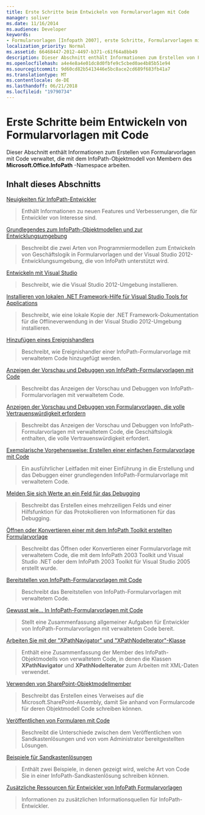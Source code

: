 ```yaml
---
title: Erste Schritte beim Entwickeln von Formularvorlagen mit Code
manager: soliver
ms.date: 11/16/2014
ms.audience: Developer
keywords:
- Formularvorlagen [Infopath 2007], erste Schritte, Formularvorlagen mit verwaltetem Code [InfoPath 2007], erste Schritte, InfoPath 2007, erste Schritte
localization_priority: Normal
ms.assetid: 66468447-2012-4497-b371-c61f64a8bb49
description: Dieser Abschnitt enthält Informationen zum Erstellen von Formularvorlagen mit Code verwaltet, die mit dem InfoPath-Objektmodell von Membern des Microsoft.Office.InfoPath-Namespace arbeiten.
ms.openlocfilehash: a4e4e8a4e01dc8d0fbfe9c5cbed0ae4b85b51e94
ms.sourcegitcommit: 9d60cd82b5413446e5bc8ace2cd689f683fb41a7
ms.translationtype: MT
ms.contentlocale: de-DE
ms.lasthandoff: 06/21/2018
ms.locfileid: "19790734"
---
```

# <a name="getting-started-developing-form-templates-with-code"></a>Erste Schritte beim Entwickeln von Formularvorlagen mit Code

Dieser Abschnitt enthält Informationen zum Erstellen von Formularvorlagen mit Code verwaltet, die mit dem InfoPath-Objektmodell von Membern des **Microsoft.Office.InfoPath** -Namespace arbeiten. 
  
## <a name="in-this-section"></a>Inhalt dieses Abschnitts

[Neuigkeiten für InfoPath-Entwickler](what-s-new-for-infopath-developers.md)
  
> Enthält Informationen zu neuen Features und Verbesserungen, die für Entwickler von Interesse sind.
    
[Grundlegendes zum InfoPath-Objektmodellen und zur Entwicklungsumgebung](understanding-infopath-object-models-and-development-environment.md)
  
> Beschreibt die zwei Arten von Programmiermodellen zum Entwickeln von Geschäftslogik in Formularvorlagen und der Visual Studio 2012-Entwicklungsumgebung, die von InfoPath unterstützt wird.
    
[Entwickeln mit Visual Studio](how-to-develop-with-visual-studio.md)
  
> Beschreibt, wie die Visual Studio 2012-Umgebung installieren.
    
[Installieren von lokalen .NET Framework-Hilfe für Visual Studio Tools for Applications](how-to-install-net-framework-help-for-visual-studio-tools-for-applications.md)
  
> Beschreibt, wie eine lokale Kopie der .NET Framework-Dokumentation für die Offlineverwendung in der Visual Studio 2012-Umgebung installieren.
    
[Hinzufügen eines Ereignishandlers](how-to-add-an-event-handler.md)
  
> Beschreibt, wie Ereignishandler einer InfoPath-Formularvorlage mit verwaltetem Code hinzugefügt werden. 
    
[Anzeigen der Vorschau und Debuggen von InfoPath-Formularvorlagen mit Code](how-to-preview-and-debug-infopath-form-templates-with-code.md)
  
> Beschreibt das Anzeigen der Vorschau und Debuggen von InfoPath-Formularvorlagen mit verwaltetem Code.
    
[Anzeigen der Vorschau und Debuggen von Formularvorlagen, die volle Vertrauenswürdigkeit erfordern](how-to-preview-and-debug-form-templates-that-require-full-trust.md)
  
> Beschreibt das Anzeigen der Vorschau und Debuggen von InfoPath-Formularvorlagen mit verwaltetem Code, die Geschäftslogik enthalten, die volle Vertrauenswürdigkeit erfordert.
    
[Exemplarische Vorgehensweise: Erstellen einer einfachen Formularvorlage mit Code](walkthrough-creating-a-basic-form-template-with-code.md)
  
> Ein ausführlicher Leitfaden mit einer Einführung in die Erstellung und das Debuggen einer grundlegenden InfoPath-Formularvorlage mit verwaltetem Code. 
    
[Melden Sie sich Werte an ein Feld für das Debugging](how-to-log-values-to-a-field-for-debugging.md)
  
> Beschreibt das Erstellen eines mehrzeiligen Felds und einer Hilfsfunktion für das Protokollieren von Informationen für das Debugging.
    
[Öffnen oder Konvertieren einer mit dem InfoPath Toolkit erstellten Formularvorlage](how-to-open-or-convert-a-form-template-created-with-the-infopath-toolkit.md)
  
> Beschreibt das Öffnen oder Konvertieren einer Formularvorlage mit verwaltetem Code, die mit dem InfoPath 2003 Toolkit und Visual Studio .NET oder dem InfoPath 2003 Toolkit für Visual Studio 2005 erstellt wurde.
    
[Bereitstellen von InfoPath-Formularvorlagen mit Code](how-to-deploy-infopath-form-templates-with-code.md)
  
> Beschreibt das Bereitstellen von InfoPath-Formularvorlagen mit verwaltetem Code.
    
[Gewusst wie... In InfoPath-Formularvorlagen mit Code](how-do-iin-infopath-form-templates-with-code.md)
  
> Stellt eine Zusammenfassung allgemeiner Aufgaben für Entwickler von InfoPath-Formularvorlagen mit verwaltetem Code bereit.
    
[Arbeiten Sie mit der "XPathNavigator" und "XPathNodeIterator"-Klasse](how-to-work-with-the-xpathnavigator-and-xpathnodeiterator-classes.md)
  
> Enthält eine Zusammenfassung der Member des InfoPath-Objektmodells von verwaltetem Code, in denen die Klassen **XPathNavigator** und **XPathNodeIterator** zum Arbeiten mit XML-Daten verwendet. 
    
[Verwenden von SharePoint-Objektmodellmember](how-to-use-sharepoint-object-model-members.md)
  
> Beschreibt das Erstellen eines Verweises auf die Microsoft.SharePoint-Assembly, damit Sie anhand von Formularcode für deren Objektmodell Code schreiben können.
    
[Veröffentlichen von Formularen mit Code](publishing-forms-with-code.md)
  
> Beschreibt die Unterschiede zwischen dem Veröffentlichen von Sandkastenlösungen und von vom Administrator bereitgestellten Lösungen.
    
[Beispiele für Sandkastenlösungen](sample-sandboxed-solutions.md)
  
> Enthält zwei Beispiele, in denen gezeigt wird, welche Art von Code Sie in einer InfoPath-Sandkastenlösung schreiben können.
    
[Zusätzliche Ressourcen für Entwickler von InfoPath Formularvorlagen](additional-resources-for-infopath-form-template-developers.md)
  
> Informationen zu zusätzlichen Informationsquellen für InfoPath-Entwickler.
    

